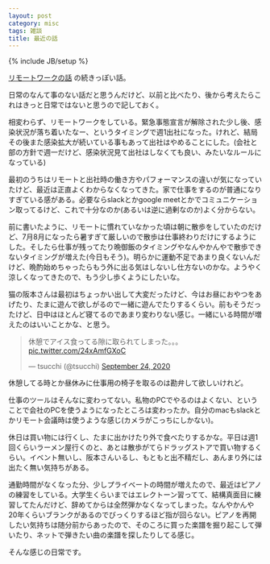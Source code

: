 ```yaml
---
layout: post
category: misc
tags: 雑談
title: 最近の話
---
```

{% include JB/setup %}

[リモートワークの話](/misc/2020/04/08/remote-work) の続きっぽい話。

日常のなんて事のない話だと思うんだけど、以前と比べたり、後から考えたらこれはきっと日常ではないと思うので記しておく。

相変わらず、リモートワークをしている。緊急事態宣言が解除された少し後、感染状況が落ち着いたなー、というタイミングで週1出社になった。けれど、結局その後また感染拡大が続いている事もあって出社はやめることにした。(会社と部の方針で週一だけど、感染状況見て出社はしなくても良い、みたいなルールになっている)

最初のうちはリモートと出社時の働き方やパフォーマンスの違いが気になっていたけど、最近は正直よくわからなくなってきた。家で仕事をするのが普通になりすぎている感がある。必要ならslackとかgoogle meetとかでコミュニケーション取ってるけど、これで十分なのか(あるいは逆に過剰なのか)よく分からない。

前に書いたように、リモートに慣れていなかった頃は朝に散歩をしていたのだけど、7月8月になったら暑すぎて厳しいので散歩は仕事終わりだけにするようにした。そしたら仕事が残ってたり晩御飯のタイミングやなんやかんやで散歩できないタイミングが増えた(今日もそう)。明らかに運動不足であまり良くないんだけど、晩酌始めちゃったらもう外に出る気はしないし仕方ないのかな。ようやく涼しくなってきたので、もう少し歩くようにしたいな。

猫の阪本さんは最初はちょっかい出して大変だったけど、今はお昼におやつをあげたり、たまに遊んで欲しがるので一緒に遊んでたりするくらい。前もそうだったけど、日中はほとんど寝てるのであまり変わりない感じ。一緒にいる時間が増えたのはいいことかな、と思う。

<blockquote class="twitter-tweet"><p lang="ja" dir="ltr">休憩でアイス食ってる隙に取られてしまった。。。 <a href="https://t.co/24xAmfGXoC">pic.twitter.com/24xAmfGXoC</a></p>&mdash; tsucchi (@tsucchi) <a href="https://twitter.com/tsucchi/status/1309019803278086144?ref_src=twsrc%5Etfw">September 24, 2020</a></blockquote> <script async src="https://platform.twitter.com/widgets.js" charset="utf-8"></script>

休憩してる時とか昼休みに仕事用の椅子を取るのは勘弁して欲しいけれど。

仕事のツールはそんなに変わってない。私物のPCでやるのはよくない、ということで会社のPCを使うようになったところは変わったか。自分のmacもslackとかリモート会議時は使うような感じ(カメラがこっちにしかない)。

休日は買い物には行くし、たまに出かけたり外で食べたりするかな。平日は週1回くらいラーメン屋行くのと、あとは散歩がてらドラッグストアで買い物するくらい。イベント無いし、阪本さんいるし、もともと出不精だし、あんまり外には出たく無い気持ちがある。

通勤時間がなくなった分、少しプライベートの時間が増えたので、最近はピアノの練習をしている。大学生くらいまではエレクトーン習ってて、結構真面目に練習してたんだけど、辞めてからは全然弾かなくなってしまった。なんやかんや20年くらいブランクがあるのでびっくりするほど指が回らない。ピアノを再開したい気持ちは随分前からあったので、そのころに買った楽譜を掘り起こして弾いたり、ネットで弾きたい曲の楽譜を探したりしてる感じ。

そんな感じの日常です。
